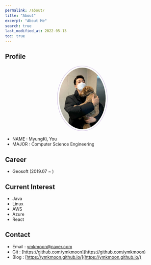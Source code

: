 ```yaml
---
permalink: /about/
title: "About"
excerpt: "About Me"
search: true
last_modified_at: 2022-05-13
toc: true
--- 
```


## Profile
<center><img src="/assets/image/author/profile_with_dog.jpg" width="30%" height="30%" style="
border: 1px solid #cab6de;
border-radius: 50%;
padding: 5px;
-moz-border-radius: 50%;
-khtml-border-radius: 50%;
-webkit-border-radius: 50%;
"></center>


* NAME : MyungKi, You
* MAJOR : Computer Science Engineering

## Career
 - Geosoft (2019.07 ~ )

## Current Interest
 * Java
 * Linux
 * AWS
 * Azure
 * React

## Contact
 * Email : ymkmoon@naver.com
 * Git : [https://github.com/ymkmoon](https://github.com/ymkmoon)
 * Blog : [https://ymkmoon.github.io/](https://ymkmoon.github.io/)

